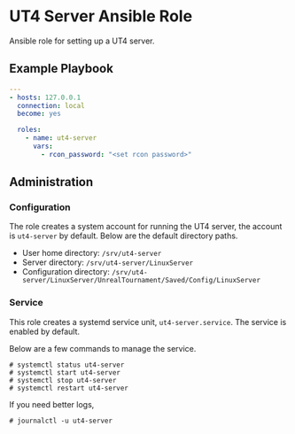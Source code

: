 # UT4 Server Ansible Role

Ansible role for setting up a UT4 server.


## Example Playbook

```yaml
---
- hosts: 127.0.0.1
  connection: local
  become: yes

  roles:
    - name: ut4-server
      vars:
        - rcon_password: "<set rcon password>"
```

## Administration

### Configuration

The role creates a system account for running the UT4 server, the account is
`ut4-server` by default. Below are the default directory paths.

* User home directory: `/srv/ut4-server`
* Server directory: `/srv/ut4-server/LinuxServer`
* Configuration directory: `/srv/ut4-server/LinuxServer/UnrealTournament/Saved/Config/LinuxServer`


### Service

This role creates a systemd service unit, `ut4-server.service`. The service is
enabled by default.

Below are a few commands to manage the service.  

    # systemctl status ut4-server
    # systemctl start ut4-server
    # systemctl stop ut4-server
    # systemctl restart ut4-server

If you need better logs,

    # journalctl -u ut4-server
